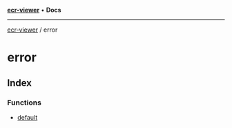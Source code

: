 [**ecr-viewer**](../README.md) • **Docs**

***

[ecr-viewer](../README.md) / error

# error

## Index

### Functions

- [default](functions/default.md)
